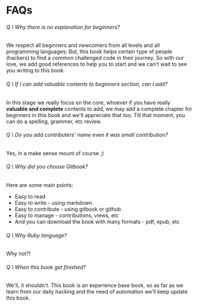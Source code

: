 # FAQs

###### Q \ Why there is no explanation for beginners?
We respect all beginners and newcomers from all levels and all programming languages; But, this book helps certain type of people (hackers) to find a common challenged code in their journey. So with our love, we add good references to help you to start and we can't wait to see you writing to this book.

###### Q \ If I can add valuable contents to beginners section, can I add?
In this stage we really focus on the core, whoever if you have really **valuable and complete** contents to add, we may add a complete chapter for beginners in this book and we'll appreciate that too. Till that moment, you can do a spelling, grammer, etc review.

###### Q \ Do you add contributers' name even it was small contribution?
Yes, in a make sense mount of course ;)

###### Q \ Why did you choose Gitbook?
Here are some main points:
* Easy to read
* Easy to write - using markdown
* Easy to contribute - using gitbook or github
* Easy to manage - contributions, views, etc
* And you can download the book with many formats - pdf, epub, etc

###### Q \ Why Ruby language?
Why not?!

###### Q \ When this book get finished?
We'll, it shouldn't. This book is an experience base book, so as far as we learn from our daily hacking and the need of automation we'll keep update this book.